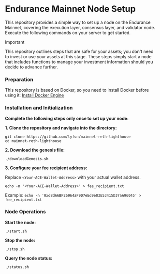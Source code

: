 # Endurance Mainnet Node Setup

This repository provides a simple way to set up a node on the Endurance Mainnet, covering the execution layer, consensus layer, and validator node. Execute the following commands on your server to get started.

> [!IMPORTANT]  
> This repository outlines steps that are safe for your assets; you don't need to invest or use your assets at this stage. These steps simply start a node that includes functions to manage your investment information should you decide to advance further.

### Preparation

This repository is based on Docker, so you need to install Docker before using it: [Install Docker Engine](https://docs.docker.com/engine/install/)

### Installation and Initialization

**Complete the following steps only once to set up your node:**

**1. Clone the repository and navigate into the directory:**

```
git clone https://github.com/lyfsn/mainnet-reth-lighthouse
cd mainnet-reth-lighthouse
```

**2. Download the genesis file:**

```
./downloadGenesis.sh
```

**3. Configure your fee recipient address:**

Replace `<Your-ACE-Wallet-Address>` with your actual wallet address.

```
echo -n '<Your-ACE-Wallet-Address>' > fee_recipient.txt
```

Example: `echo -n '0xd8dA6BF26964aF9D7eEd9e03E53415D37aA96045' > fee_recipient.txt`

### Node Operations

**Start the node:**

```
./start.sh
```

**Stop the node:**

```
./stop.sh
```

**Query the node status:**

```
./status.sh
```
